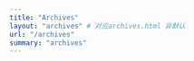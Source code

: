 ```yaml
---
title: "Archives"
layout: "archives" # 对应archives.html 非默认
url: "/archives"
summary: "archives"
---
```


